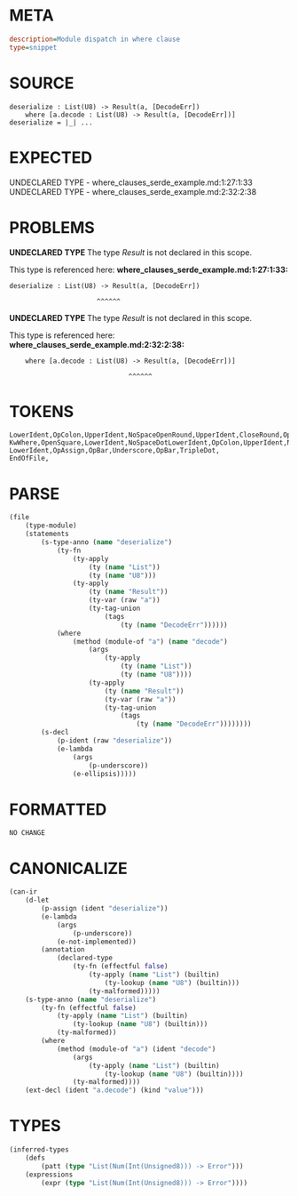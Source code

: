 # META
~~~ini
description=Module dispatch in where clause
type=snippet
~~~
# SOURCE
~~~roc
deserialize : List(U8) -> Result(a, [DecodeErr])
	where [a.decode : List(U8) -> Result(a, [DecodeErr])]
deserialize = |_| ...
~~~
# EXPECTED
UNDECLARED TYPE - where_clauses_serde_example.md:1:27:1:33
UNDECLARED TYPE - where_clauses_serde_example.md:2:32:2:38
# PROBLEMS
**UNDECLARED TYPE**
The type _Result_ is not declared in this scope.

This type is referenced here:
**where_clauses_serde_example.md:1:27:1:33:**
```roc
deserialize : List(U8) -> Result(a, [DecodeErr])
```
                          ^^^^^^


**UNDECLARED TYPE**
The type _Result_ is not declared in this scope.

This type is referenced here:
**where_clauses_serde_example.md:2:32:2:38:**
```roc
	where [a.decode : List(U8) -> Result(a, [DecodeErr])]
```
	                              ^^^^^^


# TOKENS
~~~zig
LowerIdent,OpColon,UpperIdent,NoSpaceOpenRound,UpperIdent,CloseRound,OpArrow,UpperIdent,NoSpaceOpenRound,LowerIdent,Comma,OpenSquare,UpperIdent,CloseSquare,CloseRound,
KwWhere,OpenSquare,LowerIdent,NoSpaceDotLowerIdent,OpColon,UpperIdent,NoSpaceOpenRound,UpperIdent,CloseRound,OpArrow,UpperIdent,NoSpaceOpenRound,LowerIdent,Comma,OpenSquare,UpperIdent,CloseSquare,CloseRound,CloseSquare,
LowerIdent,OpAssign,OpBar,Underscore,OpBar,TripleDot,
EndOfFile,
~~~
# PARSE
~~~clojure
(file
	(type-module)
	(statements
		(s-type-anno (name "deserialize")
			(ty-fn
				(ty-apply
					(ty (name "List"))
					(ty (name "U8")))
				(ty-apply
					(ty (name "Result"))
					(ty-var (raw "a"))
					(ty-tag-union
						(tags
							(ty (name "DecodeErr"))))))
			(where
				(method (module-of "a") (name "decode")
					(args
						(ty-apply
							(ty (name "List"))
							(ty (name "U8"))))
					(ty-apply
						(ty (name "Result"))
						(ty-var (raw "a"))
						(ty-tag-union
							(tags
								(ty (name "DecodeErr"))))))))
		(s-decl
			(p-ident (raw "deserialize"))
			(e-lambda
				(args
					(p-underscore))
				(e-ellipsis)))))
~~~
# FORMATTED
~~~roc
NO CHANGE
~~~
# CANONICALIZE
~~~clojure
(can-ir
	(d-let
		(p-assign (ident "deserialize"))
		(e-lambda
			(args
				(p-underscore))
			(e-not-implemented))
		(annotation
			(declared-type
				(ty-fn (effectful false)
					(ty-apply (name "List") (builtin)
						(ty-lookup (name "U8") (builtin)))
					(ty-malformed)))))
	(s-type-anno (name "deserialize")
		(ty-fn (effectful false)
			(ty-apply (name "List") (builtin)
				(ty-lookup (name "U8") (builtin)))
			(ty-malformed))
		(where
			(method (module-of "a") (ident "decode")
				(args
					(ty-apply (name "List") (builtin)
						(ty-lookup (name "U8") (builtin))))
				(ty-malformed))))
	(ext-decl (ident "a.decode") (kind "value")))
~~~
# TYPES
~~~clojure
(inferred-types
	(defs
		(patt (type "List(Num(Int(Unsigned8))) -> Error")))
	(expressions
		(expr (type "List(Num(Int(Unsigned8))) -> Error"))))
~~~
